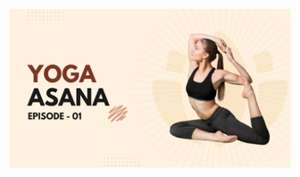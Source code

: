 ![template](https://raw.githubusercontent.com/ShriIraCatalog/resources-two/refs/heads/master/2025/04/20/20250420195943.png)

